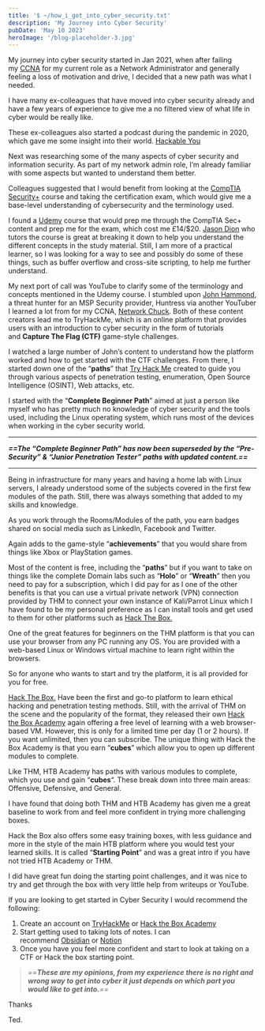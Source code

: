 ```yaml
---
title: '$ ~/how_i_got_into_cyber_security.txt'
description: 'My Journey into Cyber Security'
pubDate: 'May 10 2023'
heroImage: '/blog-placeholder-3.jpg'
---
```


My journey into cyber security started in Jan 2021, when after failing my [CCNA](https://www.cisco.com/c/en/us/training-events/training-certifications/certifications/associate/ccna.html) for my current role as a Network Administrator and generally feeling a loss of motivation and drive, I decided that a new path was what I needed.

I have many ex-colleagues that have moved into cyber security already and have a few years of experience to give me a no filtered view of what life in cyber would be really like.

These ex-colleagues also started a podcast during the pandemic in 2020, which gave me some insight into their world. [Hackable You](https://open.spotify.com/show/2EfngfXI5vpZv3vStZSSac)

Next was researching some of the many aspects of cyber security and information security. As part of my network admin role, I’m already familiar with some aspects but wanted to understand them better.

Colleagues suggested that I would benefit from looking at the [CompTIA Security+](https://www.comptia.org/certifications/security) course and taking the certification exam, which would give me a base-level understanding of cybersecurity and the terminology used.

I found a [Udemy](https://www.udemy.com/) course that would prep me through the CompTIA Sec+ content and prep me for the exam, which cost me £14/$20. [Jason Dion](https://www.udemy.com/user/jason-dion/) who tutors the course is great at breaking it down to help you understand the different concepts in the study material. Still, I am more of a practical learner, so I was looking for a way to see and possibly do some of these things, such as buffer overflow and cross-site scripting, to help me further understand.

My next port of call was YouTube to clarify some of the terminology and concepts mentioned in the Udemy course. I stumbled upon [John Hammond](https://www.youtube.com/c/JohnHammond010), a threat hunter for an MSP Security provider, Huntress via another YouTuber I learned a lot from for my CCNA, [Network Chuck](https://www.youtube.com/c/NetworkChuck). Both of these content creators lead me to TryHackMe, which is an online platform that provides users with an introduction to cyber security in the form of tutorials and **Capture The Flag (CTF)** game-style challenges.

I watched a large number of John’s content to understand how the platform worked and how to get started with the CTF challenges. From there, I started down one of the “**paths**” that [Try Hack Me](https://tryhackme.com/) created to guide you through various aspects of penetration testing, enumeration, Open Source Intelligence (OSINT), Web attacks, etc.

I started with the “**Complete Beginner Path**” aimed at just a person like myself who has pretty much no knowledge of cyber security and the tools used, including the Linux operating system, which runs most of the devices when working in the cyber security world.

---

_**==The “Complete Beginner Path” has now been superseded by the “Pre-Security” & “Junior Penetration Tester” paths with updated content.==**_

---

Being in infrastructure for many years and having a home lab with Linux servers, I already understood some of the subjects covered in the first few modules of the path. Still, there was always something that added to my skills and knowledge.

As you work through the Rooms/Modules of the path, you earn badges shared on social media such as LinkedIn, Facebook and Twitter.

Again adds to the game-style “**achievements**” that you would share from things like Xbox or PlayStation games.

Most of the content is free, including the “**paths**” but if you want to take on things like the complete Domain labs such as “**Holo**” or “**Wreath**” then you need to pay for a subscription, which I did pay for as I one of the other benefits is that you can use a virtual private network (VPN) connection provided by THM to connect your own instance of Kali/Parrot Linux which I have found to be my personal preference as I can install tools and get used to them for other platforms such as [Hack The Box.](https://www.hackthebox.com/)

One of the great features for beginners on the THM platform is that you can use your browser from any PC running any OS. You are provided with a web-based Linux or Windows virtual machine to learn right within the browsers.

So for anyone who wants to start and try the platform, it is all provided for you for free.

[Hack The Box.](https://www.hackthebox.com/) Have been the first and go-to platform to learn ethical hacking and penetration testing methods. Still, with the arrival of THM on the scene and the popularity of the format, they released their own [Hack the Box Academy](https://academy.hackthebox.com/) again offering a free level of learning with a web browser-based VM. However, this is only for a limited time per day (1 or 2 hours). If you want unlimited, then you can subscribe. The unique thing with Hack the Box Academy is that you earn “**cubes**” which allow you to open up different modules to complete.

Like THM, HTB Academy has paths with various modules to complete, which you use and gain “**cubes**“. These break down into three main areas: Offensive, Defensive, and General.

I have found that doing both THM and HTB Academy has given me a great baseline to work from and feel more confident in trying more challenging boxes.

Hack the Box also offers some easy training boxes, with less guidance and more in the style of the main HTB platform where you would test your learned skills. It is called “**Starting Point**” and was a great intro if you have not tried HTB Academy or THM.

I did have great fun doing the starting point challenges, and it was nice to try and get through the box with very little help from writeups or YouTube.

If you are looking to get started in Cyber Security I would recommend the following:

1. Create an account on [TryHackMe](https://www.tryhackme.com/) or [Hack the Box Academy](https://academy.hackthebox.com/)
2. Start getting used to taking lots of notes. I can recommend [Obsidian](https://obsidian.md/) or [Notion](https://www.notion.so/)
3. Once you have you feel more confident and start to look at taking on a CTF or Hack the box starting point.

> _==**These are my opinions, from my experience there is no right and wrong way to get into cyber it just depends on which part you would like to get into.**==_

Thanks

Ted.
